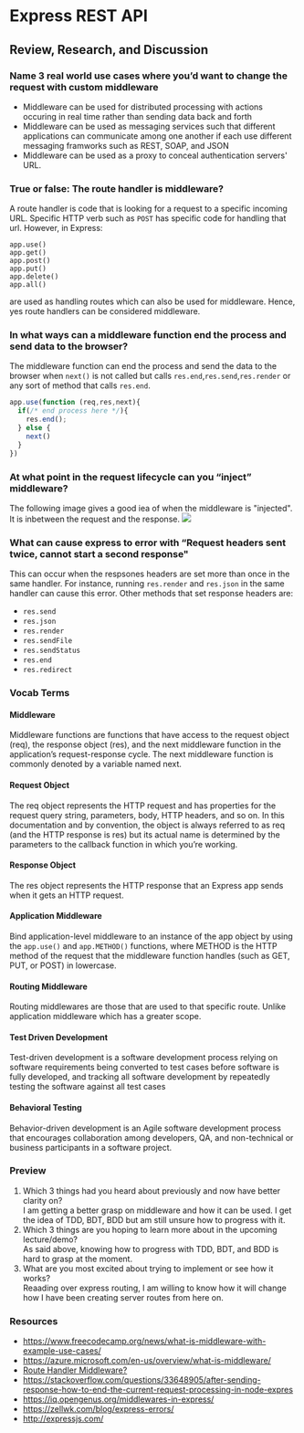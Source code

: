 # Express REST API

## Review, Research, and Discussion
### Name 3 real world use cases where you’d want to change the request with custom middleware
- Middleware can be used for distributed processing with actions occuring in real time rather than sending data back and forth
- Middleware can be used as messaging services such that different applications can communicate among one another if each use different messaging framworks such as REST, SOAP, and JSON
- Middleware can be used as a proxy to conceal authentication servers' URL.
### True or false: The route handler is middleware?
A route handler is code that is looking for a request to a specific incoming URL. Specific HTTP verb such as `POST` has specific code for handling that url.
However, in Express:
```
app.use()
app.get()
app.post()
app.put()
app.delete()
app.all()
```
are used as handling routes which can also be used for middleware. Hence, yes route handlers can be considered middleware.
### In what ways can a middleware function end the process and send data to the browser?
The middleware function can end the process and send the data to the browser when `next()` is not called but calls `res.end`,`res.send`,`res.render` or any sort of method that
calls `res.end`.
```JavaScript
app.use(function (req,res,next){
  if(/* end process here */){
    res.end();
  } else {
    next()
  }
})
```
### At what point in the request lifecycle can you “inject” middleware?
The following image gives a good iea of when the middleware is "injected". It is inbetween the request and the response.
![](https://iq.opengenus.org/content/images/2019/08/Add-a-subheading--2-.png)
### What can cause express to error with “Request headers sent twice, cannot start a second response"
This can occur when the respsones headers are set more than once in the same handler. For instance, running `res.render` and `res.json` in the same handler can cause this error.
Other methods that set response headers are:
- `res.send`
- `res.json`
- `res.render`
- `res.sendFile`
- `res.sendStatus`
- `res.end`
- `res.redirect`

### Vocab Terms
#### Middleware
Middleware functions are functions that have access to the request object (req), the response object (res), and the next middleware function in the application’s request-response cycle. The next middleware function is commonly denoted by a variable named next.
#### Request Object
The req object represents the HTTP request and has properties for the request query string, parameters, body, HTTP headers, and so on. In this documentation and by convention, the object is always referred to as req (and the HTTP response is res) but its actual name is determined by the parameters to the callback function in which you’re working.
#### Response Object
The res object represents the HTTP response that an Express app sends when it gets an HTTP request.
#### Application Middleware
Bind application-level middleware to an instance of the app object by using the `app.use()` and `app.METHOD()` functions, where METHOD is the HTTP method of the request that the middleware function handles (such as GET, PUT, or POST) in lowercase.
#### Routing Middleware
Routing middlewares are those that are used to that specific route. Unlike application middleware which has a greater scope.
#### Test Driven Development
Test-driven development is a software development process relying on software requirements being converted to test cases before software is fully developed, and tracking all software development by repeatedly testing the software against all test cases
#### Behavioral Testing
Behavior-driven development is an Agile software development process that encourages collaboration among developers, QA, and non-technical or business participants in a software project.

### Preview
1. Which 3 things had you heard about previously and now have better clarity on?  
I am getting a better grasp on middleware and how it can be used. I get the idea of TDD, BDT, BDD but am still unsure how to progress with it.
2. Which 3 things are you hoping to learn more about in the upcoming lecture/demo?  
As said above, knowing how to progress with TDD, BDT, and BDD is hard to grasp at the moment.
3. What are you most excited about trying to implement or see how it works?  
Reaading over express routing, I am willing to know how it will change how I have been creating server routes from here on.
### Resources
- https://www.freecodecamp.org/news/what-is-middleware-with-example-use-cases/
- https://azure.microsoft.com/en-us/overview/what-is-middleware/
- [Route Handler Middleware?](https://stackoverflow.com/questions/58925276/what-is-the-difference-between-a-route-handler-and-middleware-function-in-expres)
- https://stackoverflow.com/questions/33648905/after-sending-response-how-to-end-the-current-request-processing-in-node-expres
- https://iq.opengenus.org/middlewares-in-express/
- https://zellwk.com/blog/express-errors/
- http://expressjs.com/
